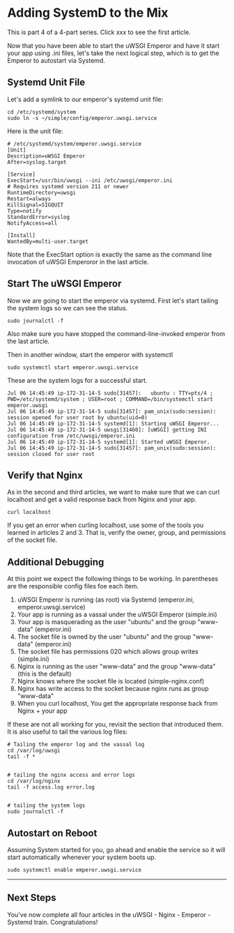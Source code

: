 Adding SystemD to the Mix
=========================

This is part 4 of a 4-part series. Click xxx to see the first article.

Now that you have been able to start the uWSGI Emperor and have it start
your app using .ini files, let's take the next logical
step, which is to get the Emperor to autostart via Systemd.


Systemd Unit File
-----------------

Let's add a symlink to our emperor's systemd unit file:

    cd /etc/systemd/system
    sudo ln -s ~/simple/config/emperor.uwsgi.service


Here is the unit file:

    # /etc/systemd/system/emperor.uwsgi.service
    [Unit]
    Description=uWSGI Emperor
    After=syslog.target

    [Service]
    ExecStart=/usr/bin/uwsgi --ini /etc/uwsgi/emperor.ini
    # Requires systemd version 211 or newer
    RuntimeDirectory=uwsgi
    Restart=always
    KillSignal=SIGQUIT
    Type=notify
    StandardError=syslog
    NotifyAccess=all

    [Install]
    WantedBy=multi-user.target


Note that the ExecStart option is exactly the same as the command line
invocation of uWSGI Emperoror in the last article.


Start The uWSGI Emperor
-----------------------

Now we are going to start the emperor via systemd. First let's start
tailing the system logs so we can see the status.

    sudo journalctl -f

Also make sure you have stopped the command-line-invoked emperor from the last article.

Then in another window, start the emperor with systemctl

    sudo systemctl start emperor.uwsgi.service

These are the system logs for a successful start.

    Jul 06 14:45:49 ip-172-31-14-5 sudo[31457]:   ubuntu : TTY=pts/4 ; PWD=/etc/systemd/system ; USER=root ; COMMAND=/bin/systemctl start emperor.uwsgi
    Jul 06 14:45:49 ip-172-31-14-5 sudo[31457]: pam_unix(sudo:session): session opened for user root by ubuntu(uid=0)
    Jul 06 14:45:49 ip-172-31-14-5 systemd[1]: Starting uWSGI Emperor...
    Jul 06 14:45:49 ip-172-31-14-5 uwsgi[31460]: [uWSGI] getting INI configuration from /etc/uwsgi/emperor.ini
    Jul 06 14:45:49 ip-172-31-14-5 systemd[1]: Started uWSGI Emperor.
    Jul 06 14:45:49 ip-172-31-14-5 sudo[31457]: pam_unix(sudo:session): session closed for user root


Verify that Nginx
-----------------

As in the second and third articles, we want to make sure that we can curl localhost
and get a valid response back from Nginx and your app.

    curl localhost

If you get an error when curling localhost, use some of the tools you learned in articles 2 and 3. That is, verify the owner, group, and permissions of the socket file.

Additional Debugging
--------------------

At this point we expect the following things to be working. In parentheses are the responsible config files foe each item.

1. uWSGI Emperor is running (as root) via Systemd (emperor.ini, emperor.uwsgi.service)
2. Your app is running as a vassal under the uWSGI Emperor (simple.ini)
3. Your app is masquerading as the user "ubuntu" and the group "www-data" (emperor.ini)
4. The socket file is owned by the user "ubuntu" and the group "www-data" (emperor.ini)
4. The socket file has permissions 020 which allows group writes (simple.ini)
5. Nginx is running as the user "www-data" and the group "www-data" (this is the default)
6. Nginx knows where the socket file is located (simple-nginx.conf)
7. Nginx has write access to the socket because nginx runs as group "www-data"
8. When you curl localhost, You get the appropriate response back from Nginx + your app

If these are not all working for you, revisit the section that introduced them. It is also useful to tail the various log files:

    # Tailing the emperor log and the vassal log
    cd /var/log/uwsgi
    tail -f *


    # tailing the nginx access and error logs
    cd /var/log/nginx
    tail -f access.log error.log


    # tailing the system logs
    sudo journalctl -f




Autostart on Reboot
-------------------

Assuming System started for you, go ahead and enable the service so it
will start automatically whenever your system boots up.

    sudo systemctl enable emperor.uwsgi.service



---

Next Steps
----------

You've now complete all four articles in the uWSGI - Nginx - Emperor - Systemd train. Congratulations!

